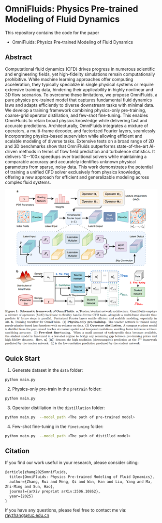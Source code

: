 # OmniFluids: Physics Pre-trained Modeling of Fluid Dynamics

This repository contains the code for the paper
- OmniFluids: Physics Pre-trained Modeling of Fluid Dynamics

## Abstract
Computational fluid dynamics (CFD) drives progress in numerous scientific and engineering fields, yet high-fidelity simulations remain computationally prohibitive. While machine learning approaches offer computing acceleration, they typically specialize in single physical systems or require extensive training data, hindering their applicability in highly nonlinear and 3D flow scenarios. To overcome these limitations, we propose OmniFluids, a pure physics pre-trained model that captures fundamental fluid dynamics laws and adapts efficiently to diverse downstream tasks with minimal data. We develop a training framework combining physics-only pre-training, coarse-grid operator distillation, and few-shot fine-tuning. This enables OmniFluids to retain broad physics knowledge while delivering fast and accurate predictions. Architecturally, OmniFluids integrates a mixture of operators, a multi-frame decoder, and factorized Fourier layers, seamlessly incorporating physics-based supervision while allowing efficient and scalable modeling of diverse tasks. Extensive tests on a broad range of 2D and 3D benchmarks show that OmniFluids outperforms state-of-the-art AI-driven methods in terms of flow field prediction and turbulence statistics. It delivers 10--100x speedups over traditional solvers while maintaining a comparable accuracy and accurately identifies unknown physical parameters from sparse, noisy data. This work demonstrates the potential of training a unified CFD solver exclusively from physics knowledge, offering a new approach for efficient and generalizable modeling across complex fluid systems.

![OmniFluids Overview](omnifluids.png)

## Quick Start

1. Generate dataset in the `data` folder:
```bash
python main.py
```
2. Physics-only pre-train in the `pretrain` folder:
```bash
python main.py  
```
3. Operator distillation in the `distillation` folder:
```bash
python main.py  --model_path <The path of pre-trained model>
```
4. Few-shot fine-tuning in the `finetuning` folder:
```bash
python main.py  --model_path <The path of distilled model>
```

## Citation

If you find our work useful in your research, please consider citing:
```
@article{zhang2025omnifluids,
  title={OmniFluids: Physics Pre-trained Modeling of Fluid Dynamics},
  author={Zhang, Rui and Meng, Qi and Wan, Han and Liu, Yang and Ma, Zhi-Ming and Sun, Hao},
  journal={arXiv preprint arXiv:2506.10862},
  year={2025}
}
```

If you have any questions, please feel free to contact me via: rayzhang@ruc.edu.cn